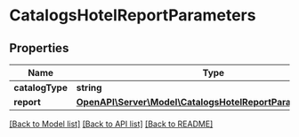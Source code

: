 # CatalogsHotelReportParameters

## Properties
Name | Type | Description | Notes
------------ | ------------- | ------------- | -------------
**catalogType** | **string** |  | 
**report** | [**OpenAPI\Server\Model\CatalogsHotelReportParametersReport**](CatalogsHotelReportParametersReport.md) |  | 

[[Back to Model list]](../README.md#documentation-for-models) [[Back to API list]](../README.md#documentation-for-api-endpoints) [[Back to README]](../README.md)


